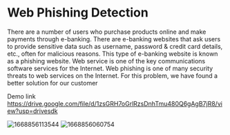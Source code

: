 # Web Phishing Detection
There are a number of users who purchase products online and make payments through e-banking. There are e-banking websites that ask users to provide sensitive data such as username, password & credit card details, etc., often for malicious reasons. This type of e-banking website is known as a phishing website. Web service is one of the key communications software services for the Internet. Web phishing is one of many security threats to web services on the Internet. 
For this problem, we have found a better solution for our customer  


Demo link
https://drive.google.com/file/d/1zsGRH7oGrlRzsDnhTmu480Q6gAgB7jR8/view?usp=drivesdk


![1668856113544](https://user-images.githubusercontent.com/97977503/202847853-eba6e0ac-c0fd-4887-8e2c-7f7340f62c6f.jpeg)
![1668856060754](https://user-images.githubusercontent.com/97977503/202847859-46294c1a-6397-4537-8c78-aadc991b1e7d.jpeg)
